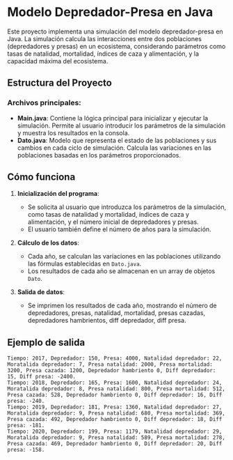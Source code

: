 # Modelo Depredador-Presa en Java

Este proyecto implementa una simulación del modelo depredador-presa en Java. 
La simulación calcula las interacciones entre dos poblaciones (depredadores y presas) en un ecosistema, 
considerando parámetros como tasas de natalidad, mortalidad, índices de caza y alimentación, y la capacidad máxima del ecosistema.

## Estructura del Proyecto

### Archivos principales:
- **Main.java**: Contiene la lógica principal para inicializar y ejecutar la simulación. Permite al usuario introducir los parámetros de la simulación y muestra los resultados en la consola.
- **Dato.java**: Modelo que representa el estado de las poblaciones y sus cambios en cada ciclo de simulación. Calcula las variaciones en las poblaciones basadas en los parámetros proporcionados.

## Cómo funciona

1. **Inicialización del programa**:
    - Se solicita al usuario que introduzca los parámetros de la simulación, como tasas de natalidad y mortalidad, índices de caza y alimentación, y el número inicial de depredadores y presas.
    - El usuario también define el número de años para la simulación.

2. **Cálculo de los datos**:
    - Cada año, se calculan las variaciones en las poblaciones utilizando las fórmulas establecidas en `Dato.java`.
    - Los resultados de cada año se almacenan en un array de objetos `Dato`.

3. **Salida de datos**:
    - Se imprimen los resultados de cada año, mostrando el número de depredadores, presas, natalidad, mortalidad, presas cazadas, depredadores hambrientos, diff depredador, diff presa.

## Ejemplo de salida

```
Tiempo: 2017, Depredador: 150, Presa: 4000, Natalidad depredador: 22, Moratalida depredador: 7, Presa natalidad: 2000, Presa mortalidad: 3200, Presa cazada: 1200, Depredador hambriento 0, Diff depredador: 15, Diff presa: -2400.
Tiempo: 2018, Depredador: 165, Presa: 1600, Natalidad depredador: 24, Moratalida depredador: 8, Presa natalidad: 800, Presa mortalidad: 512, Presa cazada: 528, Depredador hambriento 0, Diff depredador: 16, Diff presa: -240.
Tiempo: 2019, Depredador: 181, Presa: 1360, Natalidad depredador: 27, Moratalida depredador: 9, Presa natalidad: 680, Presa mortalidad: 369, Presa cazada: 492, Depredador hambriento 0, Diff depredador: 18, Diff presa: -181.
Tiempo: 2020, Depredador: 199, Presa: 1179, Natalidad depredador: 29, Moratalida depredador: 9, Presa natalidad: 589, Presa mortalidad: 278, Presa cazada: 469, Depredador hambriento 0, Diff depredador: 20, Diff presa: -158.
```
